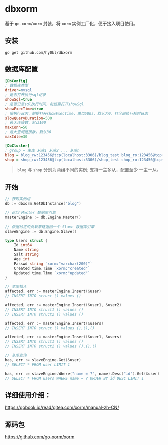 # dbxorm
基于 `go-xorm/xorm` 封装，将 `xorm` 实例工厂化，便于接入项目使用。  

## 安装
```shell
go get github.com/hy0kl/dbxorm
```

## 数据库配置

```ini
[DbConfig]
; 数据库类型
driver=mysql
; 是否打开执行sql记录
showSql=true
; 是否记录sql执行时间，前提需打开showSql
showExecTime=true
; 慢执行日志，前提打开showExecTime，单位500s，默认为0，打全部执行耗时日志
slowQueryDuration=500
; 最大连接数，默认100
maxConn=50
; 最大空闲连接数，默认30
maxIdle=30

[DbCluster]
; group = 主库 从库1 从库2 ... 从库n
blog = blog_rw:123456@tcp(localhost:3306)/blog_test blog_ro:123456@tcp(localhost:3306)/blog_test
shop = shop_rw:123456@tcp(localhost:3306)/shop_test shop_ro:123456@tcp(localhost:3306)/shop_test
```
> `blog` 与 `shop` 分别为两组不同的实例; 支持一主多从，配置至少 一主一从。

## 开始

```go
// 获取实例组
db := dbxorm.GetDbInstance("blog")

// 返回 Master 数据库引擎
masterEngine := db.Engine.Master()

// 依据给定的负载策略返回一个 Slave 数据库引擎
slaveEngine := db.Engine.Slave()

type Users struct {
    Id int64
    Name string
    Salt string
    Age int
    Passwd string `xorm:"varchar(200)"`
    Created time.Time `xorm:"created"`
    Updated time.Time `xorm:"updated"`
}

// 主库插入
affected, err := masterEngine.Insert(&user)
// INSERT INTO struct () values ()

affected, err := masterEngine.Insert(&user1, &user2)
// INSERT INTO struct1 () values ()
// INSERT INTO struct2 () values ()

affected, err := masterEngine.Insert(&users)
// INSERT INTO struct () values (),(),()

affected, err := masterEngine.Insert(&user1, &users)
// INSERT INTO struct1 () values ()
// INSERT INTO struct2 () values (),(),()

// 从库查询
has, err := slaveEngine.Get(&user)
// SELECT * FROM user LIMIT 1

has, err := slaveEngine.Where("name = ?", name).Desc("id").Get(&user)
// SELECT * FROM users WHERE name = ? ORDER BY id DESC LIMIT 1
```

## 详细使用介绍：
https://gobook.io/read/gitea.com/xorm/manual-zh-CN/

## 源码包
https://github.com/go-xorm/xorm